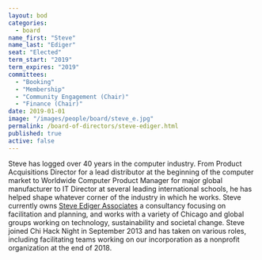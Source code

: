 ```yaml
---
layout: bod
categories: 
  - board
name_first: "Steve"
name_last: "Ediger"
seat: "Elected"
term_start: "2019"
term_expires: "2019"
committees:
  - "Booking"
  - "Membership"
  - "Community Engagement (Chair)"
  - "Finance (Chair)"
date: 2019-01-01
image: "/images/people/board/steve_e.jpg"
permalink: /board-of-directors/steve-ediger.html
published: true
active: false
---
```


Steve has logged over 40 years in the computer industry.  From Product Acquisitions Director for a lead distributor at the beginning of the computer market to Worldwide Computer Product Manager for major global manufacturer to IT Director at several leading international schools, he has helped shape whatever corner of the industry in which he works. Steve currently owns [Steve Ediger Associates](https://steveediger.com/) a consultancy focusing on facilitation and planning, and works with a variety of Chicago and global groups working on technology, sustainability and societal change. Steve joined Chi Hack Night in September 2013 and has taken on various roles, including facilitating teams working on our incorporation as a nonprofit organization at the end of 2018. 